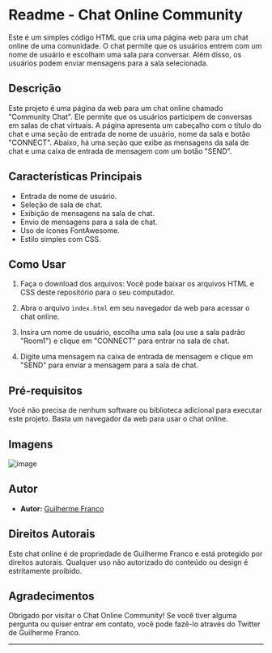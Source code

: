# Readme - Chat Online Community

Este é um simples código HTML que cria uma página web para um chat online de uma comunidade. O chat permite que os usuários entrem com um nome de usuário e escolham uma sala para conversar. Além disso, os usuários podem enviar mensagens para a sala selecionada.

## Descrição

Este projeto é uma página da web para um chat online chamado "Community Chat". Ele permite que os usuários participem de conversas em salas de chat virtuais. A página apresenta um cabeçalho com o título do chat e uma seção de entrada de nome de usuário, nome da sala e botão "CONNECT". Abaixo, há uma seção que exibe as mensagens da sala de chat e uma caixa de entrada de mensagem com um botão "SEND".

## Características Principais

- Entrada de nome de usuário.
- Seleção de sala de chat.
- Exibição de mensagens na sala de chat.
- Envio de mensagens para a sala de chat.
- Uso de ícones FontAwesome.
- Estilo simples com CSS.

## Como Usar

1. Faça o download dos arquivos: Você pode baixar os arquivos HTML e CSS deste repositório para o seu computador.

2. Abra o arquivo `index.html` em seu navegador da web para acessar o chat online.

3. Insira um nome de usuário, escolha uma sala (ou use a sala padrão "Room1") e clique em "CONNECT" para entrar na sala de chat.

4. Digite uma mensagem na caixa de entrada de mensagem e clique em "SEND" para enviar a mensagem para a sala de chat.

## Pré-requisitos

Você não precisa de nenhum software ou biblioteca adicional para executar este projeto. Basta um navegador da web para usar o chat online.

## Imagens
![image](https://github.com/Guilhermwn/Portfolio_HTML/assets/32494940/36a1a8e3-827e-4e98-9b72-85364e5b0c46)

## Autor

- **Autor:** [Guilherme Franco](https://github.com/Guilhermwn)

## Direitos Autorais

Este chat online é de propriedade de Guilherme Franco e está protegido por direitos autorais. Qualquer uso não autorizado do conteúdo ou design é estritamente proibido.

## Agradecimentos

Obrigado por visitar o Chat Online Community! Se você tiver alguma pergunta ou quiser entrar em contato, você pode fazê-lo através do Twitter de Guilherme Franco. 

---
